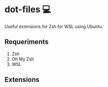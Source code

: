 # dot-files :computer:

Useful extensions for Zsh for WSL using Ubuntu.

## Requeriments
<ol>
<li>Zsh</li>
<li>Oh My Zsh</li>
<li>WSL</li>
</ol>
 
## Extensions




